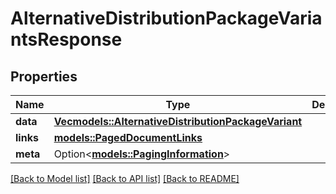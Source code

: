 # AlternativeDistributionPackageVariantsResponse

## Properties

Name | Type | Description | Notes
------------ | ------------- | ------------- | -------------
**data** | [**Vec<models::AlternativeDistributionPackageVariant>**](AlternativeDistributionPackageVariant.md) |  | 
**links** | [**models::PagedDocumentLinks**](PagedDocumentLinks.md) |  | 
**meta** | Option<[**models::PagingInformation**](PagingInformation.md)> |  | [optional]

[[Back to Model list]](../README.md#documentation-for-models) [[Back to API list]](../README.md#documentation-for-api-endpoints) [[Back to README]](../README.md)


